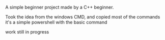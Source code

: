 A simple beginner project made by a C++ beginner.

Took the idea from the windows CMD, and copied most of the commands
it's a simple powershell with the basic command

work still in progress